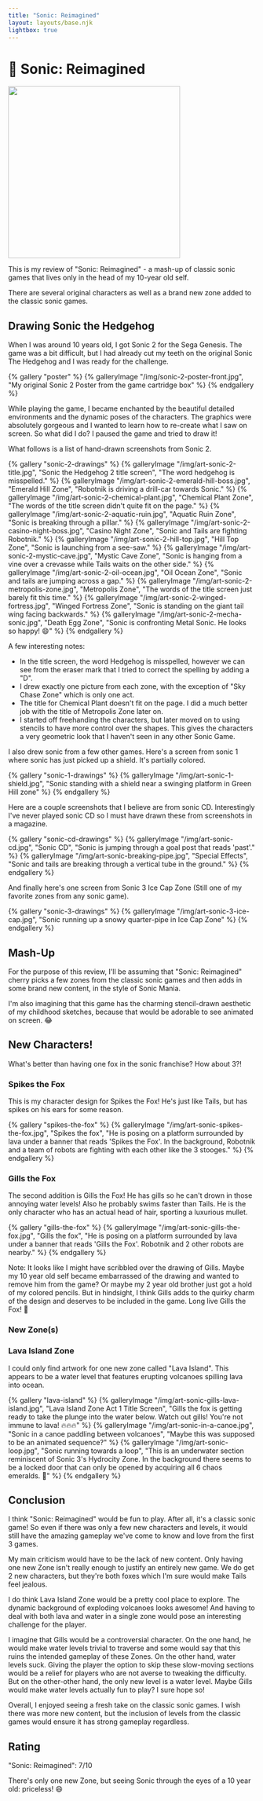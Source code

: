 ```yaml
---
title: "Sonic: Reimagined"
layout: layouts/base.njk
lightbox: true
---
```


# 🔵 Sonic: Reimagined

<img src="/img/art-sonic-happy.jpg" width=350px/>

This is my review of "Sonic: Reimagined" - a mash-up of classic sonic games that lives only in the head of my 10-year old self.

There are several original characters as well as a brand new zone added to the classic sonic games.

## Drawing Sonic the Hedgehog

When I was around 10 years old, I got Sonic 2 for the Sega Genesis. The game was a bit difficult, but I had already cut my teeth on the original Sonic The Hedgehog and I was ready for the challenge.

{% gallery "poster" %}
{% galleryImage "/img/sonic-2-poster-front.jpg", "My original Sonic 2 Poster from the game cartridge box" %}
{% endgallery %}

While playing the game, I became enchanted by the beautiful detailed environments and the dynamic poses of the characters. The graphics were absolutely gorgeous and I wanted to learn how to re-create what I saw on screen. So what did I do? I paused the game and tried to draw it!

What follows is a list of hand-drawn screenshots from Sonic 2.

{% gallery "sonic-2-drawings" %}
{% galleryImage "/img/art-sonic-2-title.jpg", "Sonic the Hedgehog 2 title screen", "The word hedgehog is misspelled." %}
{% galleryImage "/img/art-sonic-2-emerald-hill-boss.jpg", "Emerald Hill Zone", "Robotnik is driving a drill-car towards Sonic." %}
{% galleryImage "/img/art-sonic-2-chemical-plant.jpg", "Chemical Plant Zone", "The words of the title screen didn't quite fit on the page." %}
{% galleryImage "/img/art-sonic-2-aquatic-ruin.jpg", "Aquatic Ruin Zone", "Sonic is breaking through a pillar." %}
{% galleryImage "/img/art-sonic-2-casino-night-boss.jpg", "Casino Night Zone", "Sonic and Tails are fighting Robotnik." %}
{% galleryImage "/img/art-sonic-2-hill-top.jpg", "Hill Top Zone", "Sonic is launching from a see-saw." %}
{% galleryImage "/img/art-sonic-2-mystic-cave.jpg", "Mystic Cave Zone", "Sonic is hanging from a vine over a crevasse while Tails waits on the other side." %}
{% galleryImage "/img/art-sonic-2-oil-ocean.jpg", "Oil Ocean Zone", "Sonic and tails are jumping across a gap." %}
{% galleryImage "/img/art-sonic-2-metropolis-zone.jpg", "Metropolis Zone", "The words of the title screen just barely fit this time." %}
{% galleryImage "/img/art-sonic-2-winged-fortress.jpg", "Winged Fortress Zone", "Sonic is standing on the giant tail wing facing backwards." %}
{% galleryImage "/img/art-sonic-2-mecha-sonic.jpg", "Death Egg Zone", "Sonic is confronting Metal Sonic. He looks so happy! 😄" %}
{% endgallery %}

A few interesting notes:
- In the title screen, the word Hedgehog is misspelled, however we can see from the eraser mark that I tried to correct the spelling by adding a "D".
- I drew exactly one picture from each zone, with the exception of "Sky Chase Zone" which is only one act.
- The title for Chemical Plant doesn't fit on the page. I did a much better job with the title of Metropolis Zone later on.
- I started off freehanding the characters, but later moved on to using stencils to have more control over the shapes. This gives the characters a very geometric look that I haven't seen in any other Sonic Game.

I also drew sonic from a few other games. Here's a screen from sonic 1 where sonic has just picked up a shield. It's partially colored.

{% gallery "sonic-1-drawings" %}
{% galleryImage "/img/art-sonic-1-shield.jpg", "Sonic standing with a shield near a swinging platform in Green Hill zone" %}
{% endgallery %}

Here are a couple screenshots that I believe are from sonic CD. Interestingly I've never played sonic CD so I must have drawn these from screenshots in a magazine.

{% gallery "sonic-cd-drawings" %}
{% galleryImage "/img/art-sonic-cd.jpg", "Sonic CD", "Sonic is jumping through a goal post that reads 'past'." %}
{% galleryImage "/img/art-sonic-breaking-pipe.jpg", "Special Effects", "Sonic and tails are breaking through a vertical tube in the ground." %}
{% endgallery %}

And finally here's one screen from Sonic 3 Ice Cap Zone (Still one of my favorite zones from any sonic game).

{% gallery "sonic-3-drawings" %}
{% galleryImage "/img/art-sonic-3-ice-cap.jpg", "Sonic running up a snowy quarter-pipe in Ice Cap Zone" %}
{% endgallery %}

## Mash-Up

For the purpose of this review, I'll be assuming that "Sonic: Reimagined" cherry picks a few zones from the classic sonic games and then adds in some brand new content, in the style of Sonic Mania.

I'm also imagining that this game has the charming stencil-drawn aesthetic of my childhood sketches, because that would be adorable to see animated on screen. 😂

## New Characters!

What's better than having one fox in the sonic franchise? How about 3?!

### Spikes the Fox

This is my character design for Spikes the Fox! He's just like Tails, but has spikes on his ears for some reason.

{% gallery "spikes-the-fox" %}
{% galleryImage "/img/art-sonic-spikes-the-fox.jpg", "Spikes the fox", "He is posing on a platform surrounded by lava under a banner that reads 'Spikes the Fox'. In the background, Robotnik and a team of robots are fighting with each other like the 3 stooges." %}
{% endgallery %}

### Gills the Fox

The second addition is Gills the Fox! He has gills so he can't drown in those annoying water levels! Also he probably swims faster than Tails. He is the only character who has an actual head of hair, sporting a luxurious mullet.

{% gallery "gills-the-fox" %}
{% galleryImage "/img/art-sonic-gills-the-fox.jpg", "Gills the fox", "He is posing on a platform surrounded by lava under a banner that reads 'Gills the Fox'. Robotnik and 2 other robots are nearby." %}
{% endgallery %}

Note: It looks like I might have scribbled over the drawing of Gills. Maybe my 10 year old self became embarrassed of the drawing and wanted to remove him from the game? Or maybe my 2 year old brother just got a hold of my colored pencils. But in hindsight, I think Gills adds to the quirky charm of the design and deserves to be included in the game. Long live Gills the Fox! 🦊

### New Zone(s)

### Lava Island Zone

I could only find artwork for one new zone called "Lava Island". This appears to be a water level that features erupting volcanoes spilling lava into ocean.

{% gallery "lava-island" %}
{% galleryImage "/img/art-sonic-gills-lava-island.jpg", "Lava Island Zone Act 1 Title Screen", "Gills the fox is getting ready to take the plunge into the water below. Watch out gills! You're not immune to lava! 🔥🔥🔥" %}
{% galleryImage "/img/art-sonic-in-a-canoe.jpg", "Sonic in a canoe paddling between volcanoes", "Maybe this was supposed to be an animated sequence?" %}
{% galleryImage "/img/art-sonic-loop.jpg", "Sonic running towards a loop", "This is an underwater section reminiscent of Sonic 3's Hydrocity Zone. In the background there seems to be a locked door that can only be opened by acquiring all 6 chaos emeralds. 💎" %}
{% endgallery %}

## Conclusion

I think "Sonic: Reimagined" would be fun to play. After all, it's a classic sonic game! So even if there was only a few new characters and levels, it would still have the amazing gameplay we've come to know and love from the first 3 games.

My main criticism would have to be the lack of new content. Only having one new Zone isn't really enough to justify an entirely new game. We do get 2 new characters, but they're both foxes which I'm sure would make Tails feel jealous.

I do think Lava Island Zone would be a pretty cool place to explore. The dynamic background of exploding volcanoes looks awesome! And having to deal with both lava and water in a single zone would pose an interesting challenge for the player.

I imagine that Gills would be a controversial character. On the one hand, he would make water levels trivial to traverse and some would say that this ruins the intended gameplay of these Zones. On the other hand, water levels suck. Giving the player the option to skip these slow-moving sections would be a relief for players who are not averse to tweaking the difficulty. But on the other-other hand, the only new level is a water level. Maybe Gills would make water levels actually fun to play? I sure hope so!

Overall, I enjoyed seeing a fresh take on the classic sonic games. I wish there was more new content, but the inclusion of levels from the classic games would ensure it has strong gameplay regardless.

## Rating

"Sonic: Reimagined": 7/10

There's only one new Zone, but seeing Sonic through the eyes of a 10 year old: priceless! 😄